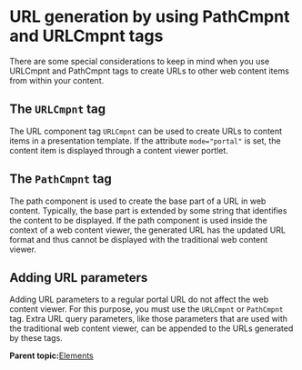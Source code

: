 # URL generation by using PathCmpnt and URLCmpnt tags 

There are some special considerations to keep in mind when you use URLCmpnt and PathCmpnt tags to create URLs to other web content items from within your content.

## The `URLCmpnt` tag

The URL component tag `URLCmpnt` can be used to create URLs to content items in a presentation template. If the attribute `mode="portal"` is set, the content item is displayed through a content viewer portlet.

## The `PathCmpnt` tag

The path component is used to create the base part of a URL in web content. Typically, the base part is extended by some string that identifies the content to be displayed. If the path component is used inside the context of a web content viewer, the generated URL has the updated URL format and thus cannot be displayed with the traditional web content viewer.

## Adding URL parameters

Adding URL parameters to a regular portal URL do not affect the web content viewer. For this purpose, you must use the `URLCmpnt` or `PathCmpnt` tag. Extra URL query parameters, like those parameters that are used with the traditional web content viewer, can be appended to the URLs generated by these tags.

**Parent topic:**[Elements ](../wcm/wcm_build.md)

